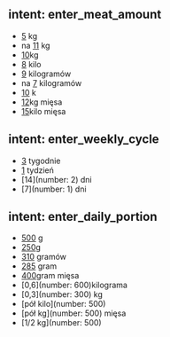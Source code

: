 ## intent: enter_meat_amount
- [5](number) kg
- na [11](number) kg
- [10](number)kg 
- [8](number) kilo
- [9](number) kilogramów
- na [7](number) kilogramów
- [10](number) k
- [12](number)kg mięsa 
- [15](number)kilo mięsa 

## intent: enter_weekly_cycle
- [3](number) tygodnie
- [1](number) tydzień
- [14](number: 2) dni 
- [7](number: 1) dni 

## intent: enter_daily_portion
- [500](number) g
- [250](number)g 
- [310](number) gramów
- [285](number) gram
- [400](number)gram mięsa 
- [0,6](number: 600)kilograma 
- [0,3](number: 300) kg 
- [pół kilo](number: 500)
- [pół kg](number: 500) mięsa
- [1/2 kg](number: 500)